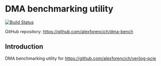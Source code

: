 # DMA benchmarking utility

[![Build Status](https://github.com/alexforencich/dma-bench/workflows/Regression%20Tests/badge.svg?branch=master)](https://github.com/alexforencich/dma-bench/actions/)

GitHub repository: https://github.com/alexforencich/dma-bench

## Introduction

DMA benchmarking utility for https://github.com/alexforencich/verilog-pcie
